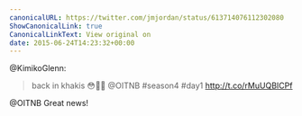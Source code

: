 ```yaml
---
canonicalURL: https://twitter.com/jmjordan/status/613714076112302080
ShowCanonicalLink: true
CanonicalLinkText: View original on
date: 2015-06-24T14:23:32+00:00
---
```

@KimikoGlenn:

> back in khakis 😳🙏🏻 @OITNB #season4 #day1 http://t.co/rMuUQBICPf

@OITNB Great news!